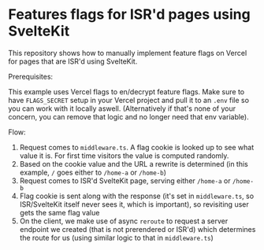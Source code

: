 # Features flags for ISR'd pages using SvelteKit

This repository shows how to manually implement feature flags on Vercel for pages that are ISR'd using SvelteKit.

Prerequisites:

This example uses Vercel flags to en/decrypt feature flags. Make sure to have `FLAGS_SECRET` setup in your Vercel project and pull it to an `.env` file so you can work with it locally aswell. (Alternatively if that's none of your concern, you can remove that logic and no longer need that env variable).

Flow:

1. Request comes to `middleware.ts`. A flag cookie is looked up to see what value it is. For first time visitors the value is computed randomly.
2. Based on the cookie value and the URL a rewrite is determined (in this example, `/` goes either to `/home-a` or `/home-b`)
3. Request comes to ISR'd SvelteKit page, serving either `/home-a` or `/home-b`
4. Flag cookie is sent along with the response (it's set in `middleware.ts`, so ISR/SvelteKit itself never sees it, which is important), so revisiting user gets the same flag value
5. On the client, we make use of async `reroute` to request a server endpoint we created (that is not prerendered or ISR'd) which determines the route for us (using similar logic to that in `middleware.ts`)
